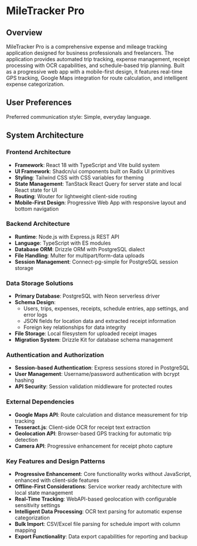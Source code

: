 # MileTracker Pro

## Overview

MileTracker Pro is a comprehensive expense and mileage tracking application designed for business professionals and freelancers. The application provides automated trip tracking, expense management, receipt processing with OCR capabilities, and schedule-based trip planning. Built as a progressive web app with a mobile-first design, it features real-time GPS tracking, Google Maps integration for route calculation, and intelligent expense categorization.

## User Preferences

Preferred communication style: Simple, everyday language.

## System Architecture

### Frontend Architecture
- **Framework**: React 18 with TypeScript and Vite build system
- **UI Framework**: Shadcn/ui components built on Radix UI primitives
- **Styling**: Tailwind CSS with CSS variables for theming
- **State Management**: TanStack React Query for server state and local React state for UI
- **Routing**: Wouter for lightweight client-side routing
- **Mobile-First Design**: Progressive Web App with responsive layout and bottom navigation

### Backend Architecture
- **Runtime**: Node.js with Express.js REST API
- **Language**: TypeScript with ES modules
- **Database ORM**: Drizzle ORM with PostgreSQL dialect
- **File Handling**: Multer for multipart/form-data uploads
- **Session Management**: Connect-pg-simple for PostgreSQL session storage

### Data Storage Solutions
- **Primary Database**: PostgreSQL with Neon serverless driver
- **Schema Design**: 
  - Users, trips, expenses, receipts, schedule entries, app settings, and error logs
  - JSON fields for location data and extracted receipt information
  - Foreign key relationships for data integrity
- **File Storage**: Local filesystem for uploaded receipt images
- **Migration System**: Drizzle Kit for database schema management

### Authentication and Authorization
- **Session-based Authentication**: Express sessions stored in PostgreSQL
- **User Management**: Username/password authentication with bcrypt hashing
- **API Security**: Session validation middleware for protected routes

### External Dependencies
- **Google Maps API**: Route calculation and distance measurement for trip tracking
- **Tesseract.js**: Client-side OCR for receipt text extraction
- **Geolocation API**: Browser-based GPS tracking for automatic trip detection
- **Camera API**: Progressive enhancement for receipt photo capture

### Key Features and Design Patterns
- **Progressive Enhancement**: Core functionality works without JavaScript, enhanced with client-side features
- **Offline-First Considerations**: Service worker ready architecture with local state management
- **Real-Time Tracking**: WebAPI-based geolocation with configurable sensitivity settings
- **Intelligent Data Processing**: OCR text parsing for automatic expense categorization
- **Bulk Import**: CSV/Excel file parsing for schedule import with column mapping
- **Export Functionality**: Data export capabilities for reporting and backup